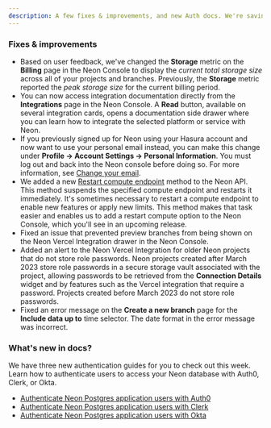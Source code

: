 ```yaml
---
description: A few fixes & improvements, and new Auth docs. We're saving the big news for Monday, April 15th.
---
```


### Fixes & improvements

- Based on user feedback, we've changed the **Storage** metric on the **Billing** page in the Neon Console to display the _current total storage size_ across all of your projects and branches. Previously, the **Storage** metric reported the _peak storage size_ for the current billing period.
- You can now access integration documentation directly from the **Integrations** page in the Neon Console. A **Read** button, available on several integration cards, opens a documentation side drawer where you can learn how to integrate the selected platform or service with Neon. 
- If you previously signed up for Neon using your Hasura account and now want to use your personal email instead, you can make this change under **Profile → Account Settings → Personal Information**. You must log out and back into the Neon console before doing so. For more information, see [Change your email](/docs/get-started-with-neon/signing-up#changing-your-email).
- We added a new [Restart compute endpoint](https://api-docs.neon.tech/reference/restartprojectendpoint) method to the Neon API. This method suspends the specified compute endpoint and restarts it immediately. It's sometimes necessary to restart a compute endpoint to enable new features or apply new limits. This method makes that task easier and enables us to add a restart compute option to the Neon Console, which you'll see in an upcoming release.
- Fixed an issue that prevented preview branches from being shown on the Neon Vercel Integration drawer in the Neon Console.
- Added an alert to the Neon Vercel Integration for older Neon projects that do not store role passwords. Neon projects created after March 2023 store role passwords in a secure storage vault associated with the project, allowing passwords to be retrieved from the **Connection Details** widget and by features such as the Vercel integration that require a password. Projects created before March 2023 do not store role passwords.
- Fixed an error message on the **Create a new branch** page for the **Include data up to** time selector. The date format in the error message was incorrect.

### What's new in docs?

We have three new authentication guides for you to check out this week. Learn how to authenticate users to access your Neon database with Auth0, Clerk, or Okta.

- [Authenticate Neon Postgres application users with Auth0](https://neon.tech/docs/guides/auth-auth0)
- [Authenticate Neon Postgres application users with Clerk](https://neon.tech/docs/guides/auth-clerk)
- [Authenticate Neon Postgres application users with Okta](https://neon.tech/docs/guides/auth-okta)
